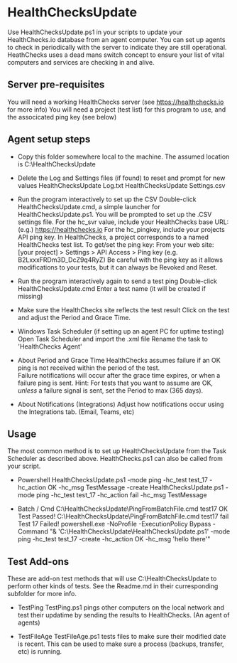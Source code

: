 # HealthChecksUpdate

Use HealthChecksUpdate.ps1 in your scripts to update your HealthChecks.io database from an agent computer.
You can set up agents to check in periodically with the server to indicate they are still operational.
HeathChecks uses a dead mans switch concept to ensure your list of vital computers and services are checking in and alive.

## Server pre-requisites

You will need a working HealthChecks server (see <https://healthchecks.io> for more info)
You will need a project (test list) for this program to use, and the associcated ping key (see below)

## Agent setup steps

- Copy this folder somewhere local to the machine.  The assumed location is
C:\HealthChecksUpdate

- Delete the Log and Settings files (if found) to reset and prompt for new values
HealthChecksUpdate Log.txt
HealthChecksUpdate Settings.csv

- Run the program interactively to set up the CSV
Double-click HealthChecksUpdate.cmd, a simple launcher for HealthChecksUpdate.ps1.
You will be prompted to set up the .CSV settings file.
For the hc_svr value, include your HealthChecks base URL: (e.g.) <https://healthchecks.io>
For the hc_pingkey, include your projects API ping key. In HealthChecks, a project corresponds to a named HealthChecks test list.
To get/set the ping key: From your web site: [your project] > Settings > API Access > Ping key (e.g. B2LxxxFRDm3D_DcZ9q4RyZ)
Be careful with the ping key as it allows modifications to your tests, but it can always be Revoked and Reset.

- Run the program interactively again to send a test ping
Double-click HealthChecksUpdate.cmd
Enter a test name (it will be created if missing)

- Make sure the HealthChecks site reflects the test result
Click on the test and adjust the Period and Grace Time.

- Windows Task Scheduler (if setting up an agent PC for uptime testing)
Open Task Scheduler and import the .xml file
Rename the task to 'HealthChecks Agent'

- About Period and Grace Time
HealthChecks assumes failure if an OK ping is not received within the period of the test.  
Failure notifications will occur after the grace time expires, or when a failure ping is sent.
Hint: For tests that you want to assume are OK, *unless* a failure signal is sent, set the Period to max (365 days).  

- About Notifications (Integrations)
Adjust how notifications occur using the Integrations tab. (Email, Teams, etc)

## Usage

The most common method is to set up HealthChecksUpdate from the Task Scheduler as described above.
HealthChecks.ps1 can also be called from your script.

- Powershell
HealthChecksUpdate.ps1 -mode ping -hc_test test_17 -hc_action OK -hc_msg TestMessage -create
HealthChecksUpdate.ps1 -mode ping -hc_test test_17 -hc_action fail -hc_msg TestMessage

- Batch / Cmd
C:\HealthChecksUpdate\PingFromBatchFile.cmd test17 OK Test Passed!
C:\HealthChecksUpdate\PingFromBatchFile.cmd test17 fail Test 17 Failed!
powershell.exe -NoProfile -ExecutionPolicy Bypass -Command "& 'C:\HealthChecksUpdate\HealthChecksUpdate.ps1' -mode ping -hc_test test_17 -create -hc_action OK -hc_msg 'hello there'"

## Test Add-ons

These are add-on test methods that will use C:\HealthChecksUpdate to perform other kinds of tests.
See the Readme.md in their curresponding subfolder for more info.

- TestPing
TestPing.ps1 pings other computers on the local network and test their updatime by sending the results to HealthChecks. (An agent of agents)

- TestFileAge
TestFileAge.ps1 tests files to make sure their modified date is recent. This can be used to make sure a process (backups, transfer, etc) is running.

